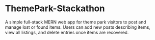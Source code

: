 # ThemePark-Stackathon
A simple full-stack MERN web app for theme park visitors to post and manage lost or found items. Users can add new posts describing items, view all listings, and delete entries once items are recovered.
